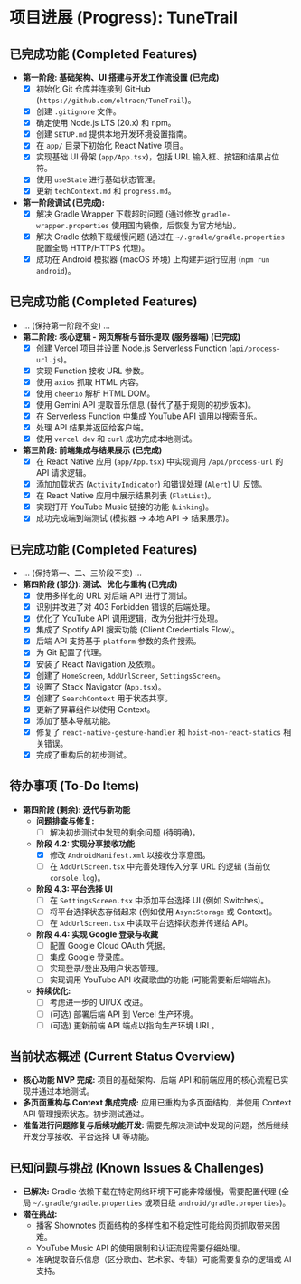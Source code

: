 # 项目进展 (Progress): TuneTrail

## 已完成功能 (Completed Features)

*   **第一阶段: 基础架构、UI 搭建与开发工作流设置 (已完成)**
    *   [x] 初始化 Git 仓库并连接到 GitHub (`https://github.com/oltracn/TuneTrail`)。
    *   [x] 创建 `.gitignore` 文件。
    *   [x] 确定使用 Node.js LTS (20.x) 和 npm。
    *   [x] 创建 `SETUP.md` 提供本地开发环境设置指南。
    *   [x] 在 `app/` 目录下初始化 React Native 项目。
    *   [x] 实现基础 UI 骨架 (`app/App.tsx`)，包括 URL 输入框、按钮和结果占位符。
    *   [x] 使用 `useState` 进行基础状态管理。
    *   [x] 更新 `techContext.md` 和 `progress.md`。
*   **第一阶段调试 (已完成):**
    *   [x] 解决 Gradle Wrapper 下载超时问题 (通过修改 `gradle-wrapper.properties` 使用国内镜像，后恢复为官方地址)。
    *   [x] 解决 Gradle 依赖下载缓慢问题 (通过在 `~/.gradle/gradle.properties` 配置全局 HTTP/HTTPS 代理)。
    *   [x] 成功在 Android 模拟器 (macOS 环境) 上构建并运行应用 (`npm run android`)。

## 已完成功能 (Completed Features)
*   ... (保持第一阶段不变) ...
*   **第二阶段: 核心逻辑 - 网页解析与音乐提取 (服务器端) (已完成)**
    *   [x] 创建 Vercel 项目并设置 Node.js Serverless Function (`api/process-url.js`)。
    *   [x] 实现 Function 接收 URL 参数。
    *   [x] 使用 `axios` 抓取 HTML 内容。
    *   [x] 使用 `cheerio` 解析 HTML DOM。
    *   [x] 使用 Gemini API 提取音乐信息 (替代了基于规则的初步版本)。
    *   [x] 在 Serverless Function 中集成 YouTube API 调用以搜索音乐。
    *   [x] 处理 API 结果并返回给客户端。
    *   [x] 使用 `vercel dev` 和 `curl` 成功完成本地测试。

*   **第三阶段: 前端集成与结果展示 (已完成)**
    *   [x] 在 React Native 应用 (`app/App.tsx`) 中实现调用 `/api/process-url` 的 API 请求逻辑。
    *   [x] 添加加载状态 (`ActivityIndicator`) 和错误处理 (`Alert`) UI 反馈。
    *   [x] 在 React Native 应用中展示结果列表 (`FlatList`)。
    *   [x] 实现打开 YouTube Music 链接的功能 (`Linking`)。
    *   [x] 成功完成端到端测试 (模拟器 -> 本地 API -> 结果展示)。

## 已完成功能 (Completed Features)
*   ... (保持第一、二、三阶段不变) ...
*   **第四阶段 (部分): 测试、优化与重构 (已完成)**
    *   [x] 使用多样化的 URL 对后端 API 进行了测试。
    *   [x] 识别并改进了对 403 Forbidden 错误的后端处理。
    *   [x] 优化了 YouTube API 调用逻辑，改为分批并行处理。
    *   [x] 集成了 Spotify API 搜索功能 (Client Credentials Flow)。
    *   [x] 后端 API 支持基于 `platform` 参数的条件搜索。
    *   [x] 为 Git 配置了代理。
    *   [x] 安装了 React Navigation 及依赖。
    *   [x] 创建了 `HomeScreen`, `AddUrlScreen`, `SettingsScreen`。
    *   [x] 设置了 Stack Navigator (`App.tsx`)。
    *   [x] 创建了 `SearchContext` 用于状态共享。
    *   [x] 更新了屏幕组件以使用 Context。
    *   [x] 添加了基本导航功能。
    *   [x] 修复了 `react-native-gesture-handler` 和 `hoist-non-react-statics` 相关错误。
    *   [x] 完成了重构后的初步测试。

## 待办事项 (To-Do Items)

*   **第四阶段 (剩余): 迭代与新功能**
    *   **问题排查与修复:**
        *   [ ] 解决初步测试中发现的剩余问题 (待明确)。
    *   **阶段 4.2: 实现分享接收功能**
        *   [x] 修改 `AndroidManifest.xml` 以接收分享意图。
        *   [ ] 在 `AddUrlScreen.tsx` 中完善处理传入分享 URL 的逻辑 (当前仅 `console.log`)。
    *   **阶段 4.3: 平台选择 UI**
        *   [ ] 在 `SettingsScreen.tsx` 中添加平台选择 UI (例如 Switches)。
        *   [ ] 将平台选择状态存储起来 (例如使用 `AsyncStorage` 或 Context)。
        *   [ ] 在 `AddUrlScreen.tsx` 中读取平台选择状态并传递给 API。
    *   **阶段 4.4: 实现 Google 登录与收藏**
        *   [ ] 配置 Google Cloud OAuth 凭据。
        *   [ ] 集成 Google 登录库。
        *   [ ] 实现登录/登出及用户状态管理。
        *   [ ] 实现调用 YouTube API 收藏歌曲的功能 (可能需要新后端端点)。
    *   **持续优化:**
        *   [ ] 考虑进一步的 UI/UX 改进。
        *   [ ] (可选) 部署后端 API 到 Vercel 生产环境。
        *   [ ] (可选) 更新前端 API 端点以指向生产环境 URL。

## 当前状态概述 (Current Status Overview)

*   **核心功能 MVP 完成:** 项目的基础架构、后端 API 和前端应用的核心流程已实现并通过本地测试。
*   **多页面重构与 Context 集成完成:** 应用已重构为多页面结构，并使用 Context API 管理搜索状态。初步测试通过。
*   **准备进行问题修复与后续功能开发:** 需要先解决测试中发现的问题，然后继续开发分享接收、平台选择 UI 等功能。

## 已知问题与挑战 (Known Issues & Challenges)

*   **已解决:** Gradle 依赖下载在特定网络环境下可能非常缓慢，需要配置代理 (全局 `~/.gradle/gradle.properties` 或项目级 `android/gradle.properties`)。
*   **潜在挑战:**
    *   播客 Shownotes 页面结构的多样性和不稳定性可能给网页抓取带来困难。
    *   YouTube Music API 的使用限制和认证流程需要仔细处理。
    *   准确提取音乐信息（区分歌曲、艺术家、专辑）可能需要复杂的逻辑或 AI 支持。
